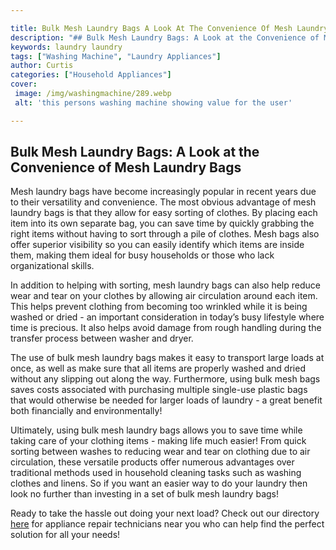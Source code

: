 ```yaml
---

title: Bulk Mesh Laundry Bags A Look At The Convenience Of Mesh Laundry Bags
description: "## Bulk Mesh Laundry Bags: A Look at the Convenience of Mesh Laundry Bags...see more"
keywords: laundry laundry
tags: ["Washing Machine", "Laundry Appliances"]
author: Curtis
categories: ["Household Appliances"]
cover: 
 image: /img/washingmachine/289.webp
 alt: 'this persons washing machine showing value for the user'

---
```


## Bulk Mesh Laundry Bags: A Look at the Convenience of Mesh Laundry Bags 
Mesh laundry bags have become increasingly popular in recent years due to their versatility and convenience. The most obvious advantage of mesh laundry bags is that they allow for easy sorting of clothes. By placing each item into its own separate bag, you can save time by quickly grabbing the right items without having to sort through a pile of clothes. Mesh bags also offer superior visibility so you can easily identify which items are inside them, making them ideal for busy households or those who lack organizational skills. 

In addition to helping with sorting, mesh laundry bags can also help reduce wear and tear on your clothes by allowing air circulation around each item. This helps prevent clothing from becoming too wrinkled while it is being washed or dried - an important consideration in today’s busy lifestyle where time is precious. It also helps avoid damage from rough handling during the transfer process between washer and dryer. 

The use of bulk mesh laundry bags makes it easy to transport large loads at once, as well as make sure that all items are properly washed and dried without any slipping out along the way. Furthermore, using bulk mesh bags saves costs associated with purchasing multiple single-use plastic bags that would otherwise be needed for larger loads of laundry - a great benefit both financially and environmentally! 

Ultimately, using bulk mesh laundry bags allows you to save time while taking care of your clothing items - making life much easier! From quick sorting between washes to reducing wear and tear on clothing due to air circulation, these versatile products offer numerous advantages over traditional methods used in household cleaning tasks such as washing clothes and linens. So if you want an easier way to do your laundry then look no further than investing in a set of bulk mesh laundry bags! 

Ready to take the hassle out doing your next load? Check out our directory [here](./pages/appliance-repair-technicians) for appliance repair technicians near you who can help find the perfect solution for all your needs!
